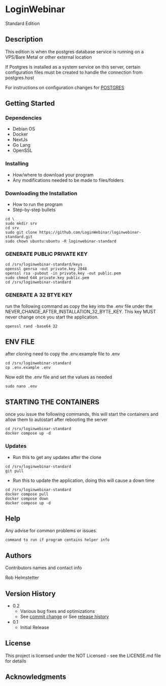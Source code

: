 # LoginWebinar

Standard Edition

## Description

This edition is when the postgres database service is running on a VPS/Bare Metal or other external location

If Postgres is installed as a system service on this server, certain configuration files must be created to handle the connection from postgres.host

For instructions on configuration changes for [POSTGRES](postgres.system.configuration.md)


## Getting Started

### Dependencies

* Debian OS
* Docker
* NextJs
* Go Lang
* OpenSSL

### Installing

* How/where to download your program
* Any modifications needed to be made to files/folders

### Downloading the Installation

* How to run the program
* Step-by-step bullets

```
cd \
sudo mkdir srv
cd srv
sudo git clone https://github.com/LoginWebinar/loginwebinar-standard.git
sudo chown ubuntu:ubuntu -R loginwebinar-standard
```

### GENERATE PUBLIC PRIVATE KEY


```
cd /srv/loginwebinar-standard/keys
openssl genrsa -out private.key 2048
openssl rsa -pubout -in private.key -out public.pem
sudo chmod 644 private.key public.pem
cd /srv/loginwebinar-standard

```

### GENERATE A 32 BTYE KEY

run the following command as copy the key into the .env file under the NEVER_CHANGE_AFTER_INSTALLATION_32_BYTE_KEY.
This key MUST never change once you start the application.

```
openssl rand -base64 32
```


## ENV FILE

after cloning need to copy the .env.example file to .env


```
cd /srv/loginwebinar-standard
cp .env.example .env
```

Now edit the .env file and set the values as needed

```
sudo nano .env
```


## STARTING THE CONTAINERS

once you issue the following commands, this will start the containers
and allow them to autostart after rebooting the server

```
cd /srv/loginwebinar-standard
docker compose up -d
```



### Updates

* Run this to get any updates after the clone

```
cd /srv/loginwebinar-standard
git pull
```

* Run this to update the application, doing this will cause a down time

```
cd /srv/loginwebinar-standard
docker compose pull
docker compose down
docker compose up -d
```


## Help

Any advise for common problems or issues.

```
command to run if program contains helper info
```

## Authors

Contributors names and contact info

Rob Helmstetter


## Version History

* 0.2
    * Various bug fixes and optimizations
    * See [commit change]() or See [release history]()
* 0.1
    * Initial Release

## License

This project is licensed under the NOT Licensed - see the LICENSE.md file for details

## Acknowledgments



